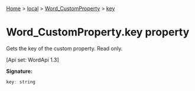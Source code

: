 [Home](./index) &gt; [local](local.md) &gt; [Word\_CustomProperty](local.word_customproperty.md) &gt; [key](local.word_customproperty.key.md)

# Word\_CustomProperty.key property

Gets the key of the custom property. Read only. 

 \[Api set: WordApi 1.3\]

**Signature:**
```javascript
key: string
```
